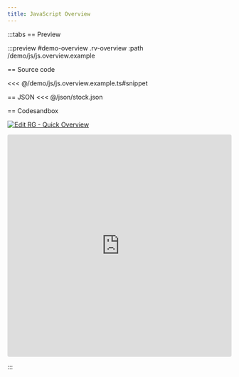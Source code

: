 ```yaml
---
title: JavaScript Overview
---
```



:::tabs
== Preview

:::preview #demo-overview .rv-overview :path /demo/js/js.overview.example



== Source code

<<< @/demo/js/js.overview.example.ts#snippet


== JSON
<<< @/json/stock.json

== Codesandbox

[![Edit RG - Quick Overview](https://codesandbox.io/static/img/play-codesandbox.svg)](https://codesandbox.io/p/sandbox/rg-quick-overview-88rf36?from-embed=)

<ClientOnly>
<iframe src="https://codesandbox.io/embed/88rf36?view=preview&module=%2Fsrc%2Findex.ts&hidenavigation=1"
     style="width:100%; height: 500px; border:0; border-radius: 4px; overflow:hidden;"
     title="RG - Quick Overview"
     allow="accelerometer; ambient-light-sensor; camera; encrypted-media; geolocation; gyroscope; hid; microphone; midi; payment; usb; vr; xr-spatial-tracking"
     sandbox="allow-forms allow-modals allow-popups allow-presentation allow-same-origin allow-scripts"
   ></iframe>
</ClientOnly>

:::

